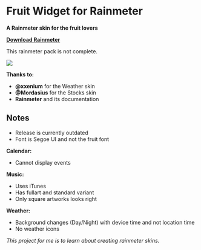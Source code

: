 # Fruit Widget for Rainmeter

**A Rainmeter skin for the fruit lovers**

**[Download Rainmeter](https://www.rainmeter.net/)**

This rainmeter pack is not complete.

![](https://raw.githubusercontent.com/futomakiyoin/Fruit-Widget/main/Fruit%20Widget%20Example.png)

**Thanks to:**
- **@xxenium** for the Weather skin
- **@Mordasius** for the Stocks skin
- **Rainmeter** and its documentation

## Notes ##
- Release is currently outdated
- Font is Segoe UI and not the fruit font

**Calendar:**
- Cannot display events

**Music:**
- Uses iTunes
- Has fullart and standard variant
- Only square artworks looks right

**Weather:**
- Background changes (Day/Night) with device time and not location time
- No weather icons

*This project for me is to learn about creating rainmeter skins.*
